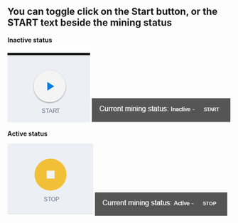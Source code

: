 ## You can toggle click on the Start button, or the START text beside the mining status

**Inactive status**

![](https://github.com/anyTV/freedom-crypto-miner/blob/master/images/mining1.png) ![](https://github.com/anyTV/freedom-crypto-miner/blob/master/images/mining2.png)


**Active status**

![](https://github.com/anyTV/freedom-crypto-miner/blob/master/images/mining3.png) ![](https://github.com/anyTV/freedom-crypto-miner/blob/master/images/mining4.png)